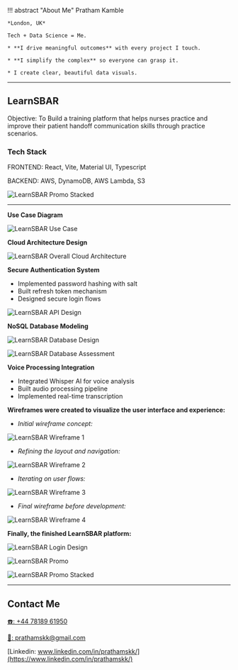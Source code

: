 !!! abstract "About Me"
    Pratham Kamble

    *London, UK*

    Tech + Data Science = Me.

    * **I drive meaningful outcomes** with every project I touch.

    * **I simplify the complex** so everyone can grasp it.

    * I create clear, beautiful data visuals.

---

## LearnSBAR

Objective:
To Build a training platform that helps nurses practice and improve their patient handoff communication skills through practice scenarios.


### Tech Stack
FRONTEND: React, Vite, Material UI, Typescript

BACKEND: AWS, DynamoDB, AWS Lambda, S3


![LearnSBAR Promo Stacked](./learnsbar3.png)

---


**Use Case Diagram**


![LearnSBAR Use Case](./use_Case_learnsbar.jpg)

**Cloud Architecture Design** 

![LearnSBAR Overall Cloud Architecture](./overall_cloud_architecture_learnsbar.jpg)

**Secure Authentication System**

* Implemented password hashing with salt
* Built refresh token mechanism
* Designed secure login flows

![LearnSBAR API Design](./api_Design_learnsbar.jpg)

**NoSQL Database Modeling**

![LearnSBAR Database Design](./learnsbar_database_design.jpg)

![LearnSBAR Database Assessment](./database_assessment_learnsbar.jpg)

**Voice Processing Integration**
    
* Integrated Whisper AI for voice analysis
* Built audio processing pipeline
* Implemented real-time transcription


**Wireframes were created to visualize the user interface and experience:**

- *Initial wireframe concept:*

![LearnSBAR Wireframe 1](./wireframe1_learnsbar.jpg)

- *Refining the layout and navigation:*

![LearnSBAR Wireframe 2](./wireframe_2learnsbar.jpg)

- *Iterating on user flows:*

![LearnSBAR Wireframe 3](./wireframe3_learnsbar.jpg)

- *Final wireframe before development:*

![LearnSBAR Wireframe 4](./wireframe_4learnsbar.jpg)

**Finally, the finished LearnSBAR platform:**


![LearnSBAR Login Design](./learnsbar1.png)


![LearnSBAR Promo](./learnsbar2.png)

![LearnSBAR Promo Stacked](./learnsbar3.png)

---

## Contact Me

[☎️: +44 78189 61950](tel:+447818961950)

[📧: prathamskk@gmail.com](mailto:prathamskk@gmail.com)

[Linkedin: www.linkedin.com/in/prathamskk/](https://www.linkedin.com/in/prathamskk/)